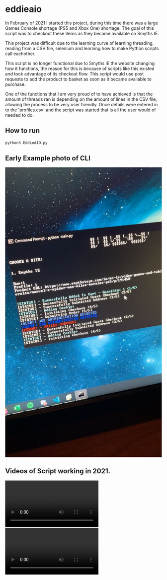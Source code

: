 # eddieaio
In February of 2021 I started this project, during this time there was a large Games Console shortage (PS5 and Xbox One) shortage. The goal of this script was to checkout these items as they became available on Smyths IE.

This project was difficult due to the learning curve of learning threading, reading from a CSV file, selenium and learning how to make Python scripts call eachother.

This script is no longer functional due to Smyths IE the website changing how it functions, the reason for this is because of scripts like this existed and took advantage of its checkout flow. This script would use post requests to add the product to basket as soon as it became available to purchase.

One of the functions that I am very proud of to have achieved is that the amount of threads ran is depending on the amount of lines in the CSV file, allowing the process to be very user friendly. Once details were entered in to the 'profiles.csv' and the script was started that is all the user would of needed to do.

## How to run
```bash
python3 EddieAIO.py
```

## Early Example photo of CLI
![Here](images/IMG_8543.JPG)

## Videos of Script working in 2021.

![Here](images/cm-chat-media-video-1CD63C4D-CA5F-48CE-8B8E-85BBB9612CB8.MOV)
![Here](images/cm-chat-media-video-2D7DE6C5-ACC4-4DB7-BC73-DFDED5805790.MOV)
